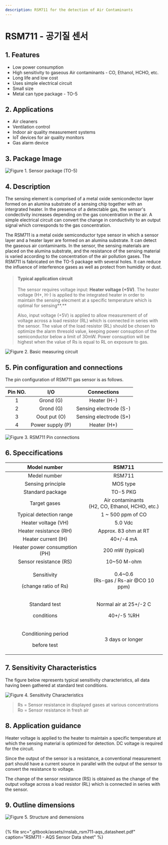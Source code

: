 ```yaml
---
description: RSM711 for the detection of Air Contaminants
---
```


# RSM711 - 공기질 센서

## **1. Features**

* Low power consumption
* High sensitivity to gaseous Air contaminants - CO, Ethanol, HCHO, etc.
* Long life and low cost
* Uses simple electrical circuit
* Small size
* Metal can type package - TO-5

## **2. Applications**

* Air cleaners
* Ventilation control
* Indoor air quality measurement systems
* IoT devices for air quality monitors
* Gas alarm device

## **3. Package Image**

![Figure 1. Sensor package \(TO-5\)](.gitbook/assets/0.png)

## **4. Description**

The sensing element is comprised of a metal oxide semicondector layer formed on an alumina substrate of a sensing chip together with an intergrated heater. In the presence of a detectable gas, the sensor's condectivity increases depending on the gas concentration in the air. A simple electrical circuit can convert the change in conductivity to an output signal which corresponds to the gas concentration.

The RSM711 is a metal oxide semiconductor type sensor in which a sensor layer and a heater layer are formed on an alumina substrate. It can detect the gaseous air contaminants. In the sensor, the sensing materials are placed on the alumina substrate, and the resistance of the sensing material is varied according to the concentration of the air pollution gases. The RSM711 is fabricated on the TO-5 package with several holes. It can reduce the influence of interference gases as well as protect from humidity or dust.

> #### **Typical application circuit**
>
> The sensor requires voltage input: **Heater voltage \(+5V\)**. The heater voltage \(H+, H-\) is applied to the integrated heater in order to maintain the sensing elecment at a specific temperature which is optimal for sensing**.** 
>
> Also, input voltage \(+5V\) is applied to allow measurement of of voltage across a load resistor \(RL\) which is connected in series with the sensor. The value of the load resistor \(RL\) should be chosen to optimize the alarm thresold value, keeping power consuption of the semiconductor below a limit of 30mW. Power consuption will be highest when the value of Rs is equal to RL on exposure to gas.

![Figure 2. Basic measuring circuit](.gitbook/assets/1.jpeg)

## **5. Pin configuration and connections**

The pin configuration of RSM711 gas sensor is as follows.

| Pin NO. | I/O | Connections |
| :---: | :---: | :---: |
| 1 | Grond \(G\) | Heater \(H-\) |
| 2 | Grond \(G\) | Sensing electrode \(S-\) |
| 3 | Oout put \(O\) | Sensing electrode \(S+\) |
| 4 | Power supply \(P\) | Heater \(H+\) |

![Figure 3. RSM711 Pin connections](.gitbook/assets/2.jpeg)

## **6. Speccifications**

<table>
  <thead>
    <tr>
      <th style="text-align:center">Model number</th>
      <th style="text-align:center">RSM711</th>
    </tr>
  </thead>
  <tbody>
    <tr>
      <td style="text-align:center">Medel number</td>
      <td style="text-align:center">RSM711</td>
    </tr>
    <tr>
      <td style="text-align:center">Sensing principle</td>
      <td style="text-align:center">MOS type</td>
    </tr>
    <tr>
      <td style="text-align:center">Standard package</td>
      <td style="text-align:center">TO-5 PKG</td>
    </tr>
    <tr>
      <td style="text-align:center">Target gases</td>
      <td style="text-align:center">Air contaminants
        <br />(H2, CO, Ethanol, HCHO, etc.)</td>
    </tr>
    <tr>
      <td style="text-align:center">Typical detection range</td>
      <td style="text-align:center">1 ~ 500 ppm of CO</td>
    </tr>
    <tr>
      <td style="text-align:center">Heater voltage (VH)</td>
      <td style="text-align:center">5.0 Vdc</td>
    </tr>
    <tr>
      <td style="text-align:center">Heater resistance (RH)</td>
      <td style="text-align:center">Approx. 83 ohm at RT</td>
    </tr>
    <tr>
      <td style="text-align:center">Heater current (IH)</td>
      <td style="text-align:center">40+/-4 mA</td>
    </tr>
    <tr>
      <td style="text-align:center">Heater power consumption (PH)</td>
      <td style="text-align:center">200 mW (typical)</td>
    </tr>
    <tr>
      <td style="text-align:center">Sensor resistance (RS)</td>
      <td style="text-align:center">10~50 M-ohm</td>
    </tr>
    <tr>
      <td style="text-align:center">
        <p>Sensitivity</p>
        <p>(change ratio of Rs)</p>
      </td>
      <td style="text-align:center">0.4~0.6
        <br />(Rs-gas / Rs-air @CO 10 ppm)</td>
    </tr>
    <tr>
      <td style="text-align:center">
        <p>Standard test</p>
        <p>conditions</p>
      </td>
      <td style="text-align:center">
        <p>Normal air at 25+/-2 C</p>
        <p>40+/-5 %RH</p>
      </td>
    </tr>
    <tr>
      <td style="text-align:center">
        <p>Conditioning period</p>
        <p>before test</p>
      </td>
      <td style="text-align:center">3 days or longer</td>
    </tr>
  </tbody>
</table>

## **7. Sensitivity Characteristics**

 The figure below represents typical sensitivity characteristics, all data having been gathered at standard test conditions.

![Figure 4. Sensitivity Characteristics ](.gitbook/assets/3.png)

> Rs = Sensor resistance in displayed gases at various concentrations  
> Ro = Sensor resistance in fresh air

## **8. Application guidance**

Heater voltage is applied to the heater to maintain a specific temperature at which the sensing material is optimized for detection. DC voltage is required for the circuit.

Since the output of the sensor is a resistance, a conventional measurement part should have a current source in parallel with the output of the sensor to convert the resistance to voltage.

The change of the sensor resistance \(RS\) is obtained as the change of the output voltage across a load resistor \(RL\) which is connected in series with the sensor.

## **9. Outline dimensions**

![Figure 5. Structure and demensions](.gitbook/assets/4.jpeg)

## 

{% file src=".gitbook/assets/rnslab\_rsm711-aqs\_datasheet.pdf" caption="RSM711 - AQS Sensor Data sheet" %}

